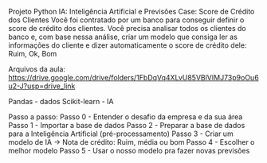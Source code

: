Projeto Python IA: Inteligência Artificial e Previsões
Case: Score de Crédito dos Clientes
Você foi contratado por um banco para conseguir definir o score de crédito dos clientes. Você precisa analisar todos os clientes do banco e, com base nessa análise, criar um modelo que consiga ler as informações do cliente e dizer automaticamente o score de crédito dele: Ruim, Ok, Bom

Arquivos da aula: https://drive.google.com/drive/folders/1FbDqVq4XLvU85VBlVIMJ73p9oOu6u2-J?usp=drive_link

Pandas - dados
Scikit-learn - IA

Passo a passo:
Passo 0 - Entender o desafio da empresa e da sua área
Passo 1 - Importar a base de dados
Passo 2 - Preparar a base de dados para a Inteligência Artificial (pré-processamento)
Passo 3 - Criar um modelo de IA -> Nota de crédito: Ruim, média ou bom
Passo 4 - Escolher o melhor modelo
Passo 5 - Usar o nosso modelo pra fazer novas previsões